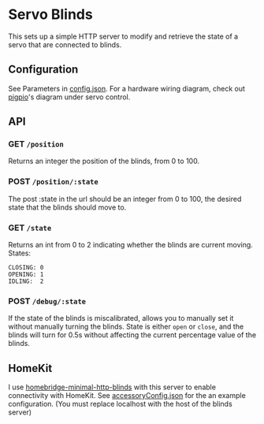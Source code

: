 # Servo Blinds

This sets up a simple HTTP server to modify and retrieve the state of a servo that are connected to blinds.

## Configuration
See Parameters in [config.json](/config.json). For a hardware wiring diagram, check out [pigpio](https://github.com/fivdi/pigpio#usage)'s diagram under servo control.

## API

### GET `/position`
Returns an integer the position of the blinds, from 0 to 100.

### POST `/position/:state`
The post :state in the url should be an integer from 0 to 100, the desired state that the blinds should move to.

### GET `/state`
Returns an int from 0 to 2 indicating whether the blinds are current moving. States:
```
CLOSING: 0
OPENING: 1
IDLING:  2
```

### POST `/debug/:state`
If the state of the blinds is miscalibrated, allows you to manually set it without manually turning the blinds. State is either `open` or `close`, and the blinds will turn for 0.5s without affecting the current percentage value of the blinds.

## HomeKit
I use [homebridge-minimal-http-blinds](https://github.com/Nicnl/homebridge-minimal-http-blinds) with this server to enable connectivity with HomeKit. See [accessoryConfig.json](/accessoryConfig.json) for the an example configuration. (You must replace localhost with the host of the blinds server)